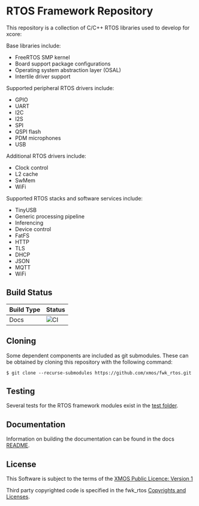 # RTOS Framework Repository

This repository is a collection of C/C++ RTOS libraries used to develop for xcore:

Base libraries include:

- FreeRTOS SMP kernel
- Board support package configurations
- Operating system abstraction layer (OSAL)
- Intertile driver support

Supported peripheral RTOS drivers include:

- GPIO
- UART
- I2C
- I2S
- SPI
- QSPI flash
- PDM microphones
- USB

Additional RTOS drivers include:

- Clock control
- L2 cache
- SwMem
- WiFi

Supported RTOS stacks and software services include:

- TinyUSB
- Generic processing pipeline
- Inferencing
- Device control 
- FatFS
- HTTP
- TLS
- DHCP
- JSON
- MQTT
- WiFi

## Build Status

Build Type       |    Status     |
-----------      | --------------|
Docs             | ![CI](https://github.com/xmos/fwk_rtos/actions/workflows/docs.yml/badge.svg?branch=develop&event=push) |

## Cloning

Some dependent components are included as git submodules. These can be obtained by cloning this repository with the following command:

    $ git clone --recurse-submodules https://github.com/xmos/fwk_rtos.git

## Testing

Several tests for the RTOS framework modules exist in the [test folder](https://github.com/xmos/fwk_rtos/tree/develop/test).  

## Documentation

Information on building the documentation can be found in the docs [README](https://github.com/xmos/fwk_rtos/blob/develop/doc/README.rst).

## License

This Software is subject to the terms of the [XMOS Public Licence: Version 1](https://github.com/xmos/fwk_rtos/blob/develop/LICENSE.rst)

Third party copyrighted code is specified in the fwk_rtos [Copyrights and Licenses](https://github.com/xmos/fwk_rtos/blob/develop/doc/copyright.rst).  

